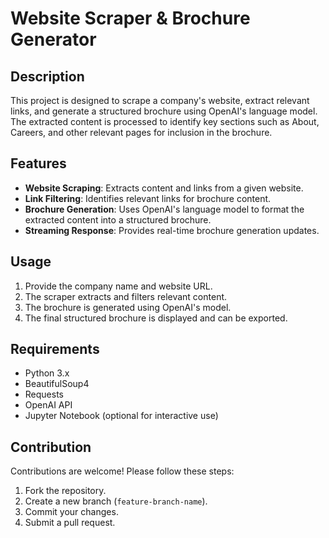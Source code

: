 # Website Scraper & Brochure Generator

## Description
This project is designed to scrape a company's website, extract relevant links, and generate a structured brochure using OpenAI's language model. The extracted content is processed to identify key sections such as About, Careers, and other relevant pages for inclusion in the brochure.

## Features
- **Website Scraping**: Extracts content and links from a given website.
- **Link Filtering**: Identifies relevant links for brochure content.
- **Brochure Generation**: Uses OpenAI's language model to format the extracted content into a structured brochure.
- **Streaming Response**: Provides real-time brochure generation updates.
## Usage
1. Provide the company name and website URL.
2. The scraper extracts and filters relevant content.
3. The brochure is generated using OpenAI's model.
4. The final structured brochure is displayed and can be exported.

## Requirements
- Python 3.x
- BeautifulSoup4
- Requests
- OpenAI API
- Jupyter Notebook (optional for interactive use)

## Contribution
Contributions are welcome! Please follow these steps:
1. Fork the repository.
2. Create a new branch (`feature-branch-name`).
3. Commit your changes.
4. Submit a pull request.
